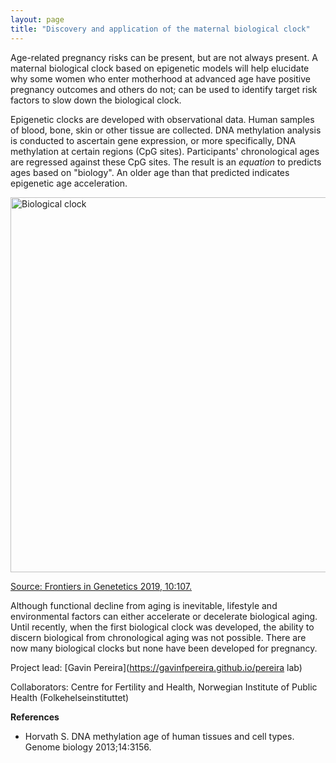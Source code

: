 ```yaml
---
layout: page
title: "Discovery and application of the maternal biological clock"
---
```


Age-related pregnancy risks can be present, but are not always present.  A maternal biological clock based on epigenetic models will help elucidate why some women who enter motherhood at advanced age have positive pregnancy outcomes and others do not; can be used to identify target risk factors to slow down the biological clock. 

Epigenetic clocks are developed with observational data. Human samples of blood, bone, skin or other tissue are collected. DNA methylation analysis is conducted to ascertain gene expression, or more specifically,  DNA methylation at certain regions (CpG sites). Participants' chronological ages are regressed against these CpG sites. The result is an *equation* to predicts ages based on "biology". An older age than that predicted indicates epigenetic age acceleration. 

<img src="https://www.frontiersin.org/files/Articles/441753/fgene-10-00107-HTML/image_m/fgene-10-00107-g002.jpg" width="600" alt="Biological clock">

[Source: Frontiers in Genetetics 2019, 10:107.](https://journals.plos.org/plosone/article?id=10.1371/journal.pone.0255000)


Although functional decline from aging is inevitable, lifestyle and environmental factors can either accelerate or decelerate biological aging. Until recently, when the first biological clock was developed, the ability to discern biological from chronological aging was not possible. There are now many biological clocks but none have been developed for pregnancy. 

Project lead: [Gavin Pereira](https://gavinfpereira.github.io/pereira lab)

Collaborators: Centre for Fertility and Health, Norwegian Institute of Public Health (Folkehelseinstituttet)

**References**
* Horvath S. DNA methylation age of human tissues and cell types. Genome biology 2013;14:3156.
